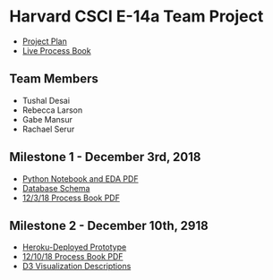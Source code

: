 # Harvard CSCI E-14a Team Project

- [Project Plan](https://github.com/rserur/harvard-e14a-team-project/blob/master/ProjectPlan.md)
- [Live Process Book](https://github.com/rserur/harvard-e14a-team-project/blob/master/process_book.md)

## Team Members
- Tushal Desai
- Rebecca Larson
- Gabe Mansur
- Rachael Serur

## Milestone 1 - December 3rd, 2018
- [Python Notebook and EDA PDF](https://github.com/rserur/harvard-e14a-team-project/blob/master/notebook_and_eda_120318.pdf)
- [Database Schema](https://github.com/rserur/harvard-e14a-team-project/blob/master/process_book.md#schema) 
- [12/3/18 Process Book PDF](https://github.com/rserur/harvard-e14a-team-project/blob/master/process_book_120318.pdf)

## Milestone 2 - December 10th, 2918
- [Heroku-Deployed Prototype](https://csci-e14a-food-atlas.herokuapp.com/)
- [12/10/18 Process Book PDF](https://github.com/rserur/harvard-e14a-team-project/blob/master/process_book_121018.pdf)
- [D3 Visualization Descriptions](https://github.com/rserur/harvard-e14a-team-project/blob/master/process_book.md#frontend--visualizations)
